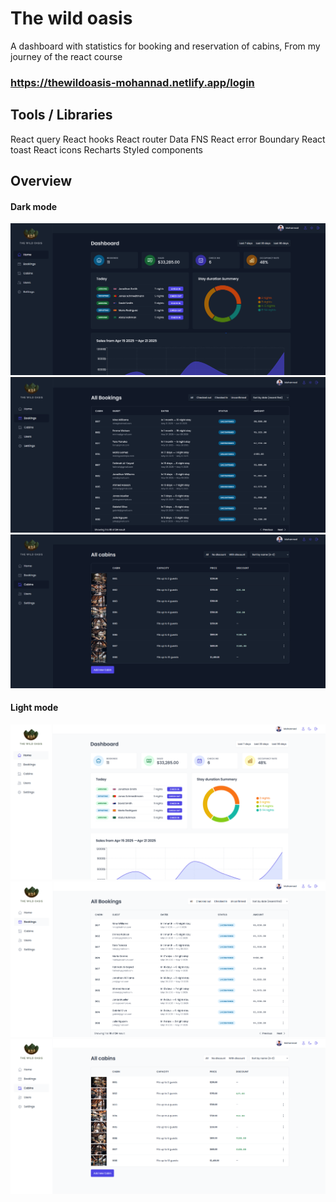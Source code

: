 # The wild oasis

A dashboard with statistics for booking and reservation of cabins, From my journey of the react course

### https://thewildoasis-mohannad.netlify.app/login

## Tools / Libraries

React query
React hooks
React router
Data FNS
React error Boundary
React toast
React icons
Recharts
Styled components

## Overview

#### Dark mode

![Dashboard dark mode](src/data/Images/dashboard_dark.png)
![Bookings dark mode](src/data/Images/booking_dark.png)
![Cabins dark mode](src/data/Images/cabins_dark.png)

#### Light mode

![Dashboard light mode](src/data/Images/dashboard_light.png)
![Bookings light mode](src/data/Images/booking_light.png)
![Cabins light mode](src/data/Images/cabins_light.png)
